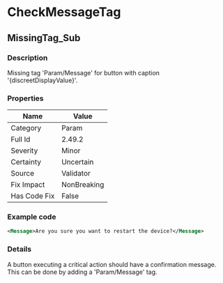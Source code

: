 ﻿---  
uid: Validator_2_49_2  
---

# CheckMessageTag

## MissingTag\_Sub

### Description

Missing tag 'Param\/Message' for button with caption '{discreetDisplayValue}'.

### Properties

| Name         | Value       |
| ------------ | ----------- |
| Category     | Param       |
| Full Id      | 2.49.2      |
| Severity     | Minor       |
| Certainty    | Uncertain   |
| Source       | Validator   |
| Fix Impact   | NonBreaking |
| Has Code Fix | False       |

### Example code

```xml
<Message>Are you sure you want to restart the device?</Message>
```

### Details

A button executing a critical action should have a confirmation message.  
This can be done by adding a 'Param\/Message' tag.
